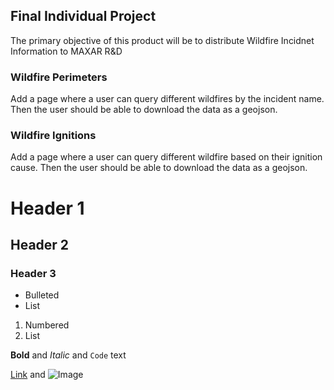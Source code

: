 ## Final Individual Project
The primary objective of this product will be to distribute Wildfire Incidnet Information to MAXAR R&D
### Wildfire Perimeters
Add a page where a user can query different wildfires by the incident name. Then the user should be able to download the data as a geojson.
### Wildfire Ignitions
Add a page where a user can query different wildfire based on their ignition cause. Then the user should be able to download the data as a geojson. 

# Header 1
## Header 2
### Header 3

- Bulleted
- List

1. Numbered
2. List

**Bold** and _Italic_ and `Code` text

[Link](url) and ![Image](src)
```


